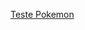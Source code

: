 [Teste Pokemon](https://htmlpreview.github.io/?https://github.com/Lucas-Reluz/FrontEnd/blob/master/index.html)
